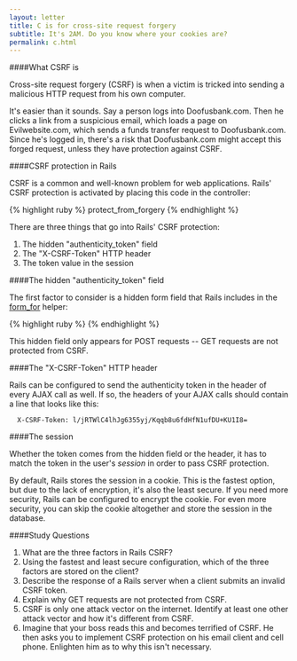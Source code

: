 ```yaml
---
layout: letter
title: C is for cross-site request forgery
subtitle: It's 2AM. Do you know where your cookies are?
permalink: c.html
---
```


####What CSRF is

Cross-site request forgery (CSRF) is when a victim is tricked into sending a malicious HTTP request from his own computer.

It's easier than it sounds. Say a person logs into Doofusbank.com. Then he clicks a link from a suspicious email, which loads a page on Evilwebsite.com, which sends a funds transfer request to Doofusbank.com. Since he's logged in, there's a risk that Doofusbank.com might accept this forged request, unless they have protection against CSRF.

####CSRF protection in Rails

CSRF is a common and well-known problem for web applications. Rails' CSRF protection is activated by placing this code in the controller: 

{% highlight ruby %}
     protect_from_forgery
{% endhighlight %}

There are three things that go into Rails' CSRF protection:

1. The hidden "authenticity_token" field
2. The "X-CSRF-Token" HTTP header
3. The token value in the session

####The hidden "authenticity_token" field

The first factor to consider is a hidden form field that Rails includes in the  [form_for](http://api.rubyonrails.org/classes/ActionView/Helpers/FormHelper.html#method-i-form_for) helper:

{% highlight ruby %}
      <input name="authenticity_token" type="hidden" value="l/jRTWlC4lhJg6355yj/Kqqb8u6fdHfN1ufDU+KU1I8=" />
{% endhighlight %}

This hidden field only appears for POST requests -- GET requests are not protected from CSRF.

####The "X-CSRF-Token" HTTP header

Rails can be configured to send the authenticity token in the header of every AJAX call as well. If so, the headers of your AJAX calls should contain a line that looks like this:

      X-CSRF-Token: l/jRTWlC4lhJg6355yj/Kqqb8u6fdHfN1ufDU+KU1I8=

####The session

Whether the token comes from the hidden field or the header, it has to match the token in the user's _session_ in order to pass CSRF protection.

By default, Rails stores the session in a cookie. This is the fastest option, but due to the lack of encryption, it's also the least secure. If you need more security, Rails can be configured to encrypt the cookie. For even more security, you can skip the cookie altogether and store the session in the database. 

####Study Questions

1. What are the three factors in Rails CSRF?
2. Using the fastest and least secure configuration, which of the three factors are stored on the client?
3. Describe the response of a Rails server when a client submits an invalid CSRF token.
4. Explain why GET requests are not protected from CSRF.
5. CSRF is only one attack vector on the internet. Identify at least one other attack vector and how it's different from CSRF.
6. Imagine that your boss reads this and becomes terrified of CSRF. He then asks you to implement CSRF protection on his email client and cell phone. Enlighten him as to why this isn't necessary.
